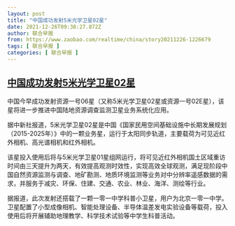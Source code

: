 ```yaml
---
layout: post
title: "中国成功发射5米光学卫星02星"
date: 2021-12-26T09:38:27.872Z
author: 联合早报
from: https://www.zaobao.com/realtime/china/story20211226-1226679
tags: [ 联合早报 ]
categories: [ 联合早报 ]
---
```

<!--1640532060000-->
[中国成功发射5米光学卫星02星](https://www.zaobao.com/realtime/china/story20211226-1226679)
------

<div>
<p>中国今早成功发射资源一号06星（又称5米光学卫星02星或资源一号02E星），该星将进一步推进中国陆地资源调查监测卫星业务系统化应用。</p><p>据中新社报道，5米光学卫星02星是中国《国家民用空间基础设施中长期发展规划（2015-2025年）》中的一颗业务星，运行于太阳同步轨道，主要载荷为可见近红外相机、高光谱相机和红外相机。</p><p>该星投入使用后将与5米光学卫星01星组网运行，将可见近红外相机国土区域重访时间由三天提升为两天，有效提高观测时效性，实现高效全球观测，满足现阶段中国自然资源监测与调查、地矿勘测、地质环境监测等业务对中分辨率遥感数据的需求，并服务于减灾、环保、住建、交通、农业、林业、海洋、测绘等行业。</p><section id="imu"><div id="dfp-ad-imu1">        </div></section><p>据报道，此次发射还搭载了一颗一零一中学科普小卫星，用户为北京一零一中学。卫星配置了小型成像相机、智能处理设备、半导体温差发电实验设备等载荷，投入使用后将开展辅助地理教学、科学技术试验等中学生科普活动。<br> </p>      <div class="cx_paywall_placeholder" id="sph_cdp_40"></div>
</div>
